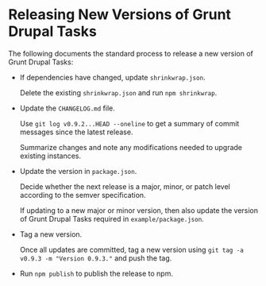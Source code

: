 # Releasing New Versions of Grunt Drupal Tasks

The following documents the standard process to release a new version of Grunt
Drupal Tasks:

- If dependencies have changed, update `shrinkwrap.json`.

    Delete the existing `shrinkwrap.json` and run `npm shrinkwrap`.

- Update the `CHANGELOG.md` file.

    Use `git log v0.9.2...HEAD --oneline` to get a summary of commit messages
    since the latest release.

    Summarize changes and note any modifications needed to upgrade existing
    instances.

- Update the version in `package.json`.

    Decide whether the next release is a major, minor, or patch level according
    to the semver specification.

    If updating to a new major or minor version, then also update the version of
    Grunt Drupal Tasks required in `example/package.json`.

- Tag a new version.

    Once all updates are committed, tag a new version using `git tag -a v0.9.3
    -m "Version 0.9.3."` and push the tag.

- Run `npm publish` to publish the release to npm.
